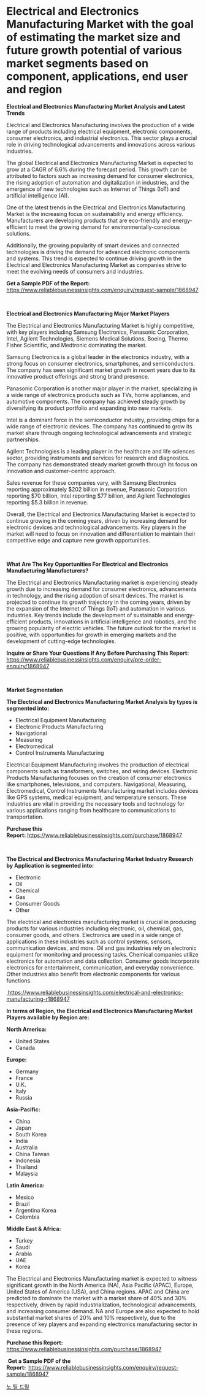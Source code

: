 <p><h1>Electrical and Electronics Manufacturing Market with the goal of estimating the market size and future growth potential of various market segments based on component, applications, end user and region</h1></p><p><strong>Electrical and Electronics Manufacturing Market Analysis and Latest Trends</strong></p>
<p><p>Electrical and Electronics Manufacturing involves the production of a wide range of products including electrical equipment, electronic components, consumer electronics, and industrial electronics. This sector plays a crucial role in driving technological advancements and innovations across various industries.</p><p>The global Electrical and Electronics Manufacturing Market is expected to grow at a CAGR of 6.6% during the forecast period. This growth can be attributed to factors such as increasing demand for consumer electronics, the rising adoption of automation and digitalization in industries, and the emergence of new technologies such as Internet of Things (IoT) and artificial intelligence (AI).</p><p>One of the latest trends in the Electrical and Electronics Manufacturing Market is the increasing focus on sustainability and energy efficiency. Manufacturers are developing products that are eco-friendly and energy-efficient to meet the growing demand for environmentally-conscious solutions.</p><p>Additionally, the growing popularity of smart devices and connected technologies is driving the demand for advanced electronic components and systems. This trend is expected to continue driving growth in the Electrical and Electronics Manufacturing Market as companies strive to meet the evolving needs of consumers and industries.</p></p>
<p><strong>Get a Sample PDF of the Report:&nbsp;</strong> <a href="https://www.reliablebusinessinsights.com/enquiry/request-sample/1868947">https://www.reliablebusinessinsights.com/enquiry/request-sample/1868947</a></p>
<p>&nbsp;</p>
<p><strong>Electrical and Electronics Manufacturing Major Market Players</strong></p>
<p><p>The Electrical and Electronics Manufacturing Market is highly competitive, with key players including Samsung Electronics, Panasonic Corporation, Intel, Agilent Technologies, Siemens Medical Solutions, Boeing, Thermo Fisher Scientific, and Medtronic dominating the market.</p><p>Samsung Electronics is a global leader in the electronics industry, with a strong focus on consumer electronics, smartphones, and semiconductors. The company has seen significant market growth in recent years due to its innovative product offerings and strong brand presence.</p><p>Panasonic Corporation is another major player in the market, specializing in a wide range of electronics products such as TVs, home appliances, and automotive components. The company has achieved steady growth by diversifying its product portfolio and expanding into new markets.</p><p>Intel is a dominant force in the semiconductor industry, providing chips for a wide range of electronic devices. The company has continued to grow its market share through ongoing technological advancements and strategic partnerships.</p><p>Agilent Technologies is a leading player in the healthcare and life sciences sector, providing instruments and services for research and diagnostics. The company has demonstrated steady market growth through its focus on innovation and customer-centric approach.</p><p>Sales revenue for these companies vary, with Samsung Electronics reporting approximately $202 billion in revenue, Panasonic Corporation reporting $70 billion, Intel reporting $77 billion, and Agilent Technologies reporting $5.3 billion in revenue.</p><p>Overall, the Electrical and Electronics Manufacturing Market is expected to continue growing in the coming years, driven by increasing demand for electronic devices and technological advancements. Key players in the market will need to focus on innovation and differentiation to maintain their competitive edge and capture new growth opportunities.</p></p>
<p>&nbsp;</p>
<p><strong>What Are The Key Opportunities For Electrical and Electronics Manufacturing Manufacturers?</strong></p>
<p><p>The Electrical and Electronics Manufacturing market is experiencing steady growth due to increasing demand for consumer electronics, advancements in technology, and the rising adoption of smart devices. The market is projected to continue its growth trajectory in the coming years, driven by the expansion of the Internet of Things (IoT) and automation in various industries. Key trends include the development of sustainable and energy-efficient products, innovations in artificial intelligence and robotics, and the growing popularity of electric vehicles. The future outlook for the market is positive, with opportunities for growth in emerging markets and the development of cutting-edge technologies.</p></p>
<p><strong>Inquire or Share Your Questions If Any Before Purchasing This Report:</strong> <a href="https://www.reliablebusinessinsights.com/enquiry/pre-order-enquiry/1868947">https://www.reliablebusinessinsights.com/enquiry/pre-order-enquiry/1868947</a></p>
<p>&nbsp;</p>
<p><strong>Market Segmentation</strong></p>
<p><strong>The Electrical and Electronics Manufacturing Market Analysis by types is segmented into:</strong></p>
<p><ul><li>Electrical Equipment Manufacturing</li><li>Electronic Products Manufacturing</li><li>Navigational</li><li>Measuring</li><li>Electromedical</li><li>Control Instruments Manufacturing</li></ul></p>
<p><p>Electrical Equipment Manufacturing involves the production of electrical components such as transformers, switches, and wiring devices. Electronic Products Manufacturing focuses on the creation of consumer electronics like smartphones, televisions, and computers. Navigational, Measuring, Electromedical, Control Instruments Manufacturing market includes devices like GPS systems, medical equipment, and temperature sensors. These industries are vital in providing the necessary tools and technology for various applications ranging from healthcare to communications to transportation.</p></p>
<p><strong>Purchase this Report:&nbsp;</strong><a href="https://www.reliablebusinessinsights.com/purchase/1868947">https://www.reliablebusinessinsights.com/purchase/1868947</a></p>
<p>&nbsp;</p>
<p><strong>The Electrical and Electronics Manufacturing Market Industry Research by Application is segmented into:</strong></p>
<p><ul><li>Electronic</li><li>Oil</li><li>Chemical</li><li>Gas</li><li>Consumer Goods</li><li>Other</li></ul></p>
<p><p>The electrical and electronics manufacturing market is crucial in producing products for various industries including electronic, oil, chemical, gas, consumer goods, and others. Electronics are used in a wide range of applications in these industries such as control systems, sensors, communication devices, and more. Oil and gas industries rely on electronic equipment for monitoring and processing tasks. Chemical companies utilize electronics for automation and data collection. Consumer goods incorporate electronics for entertainment, communication, and everyday convenience. Other industries also benefit from electronic components for various functions.</p></p>
<p><a href="https://www.reliablebusinessinsights.com/electrical-and-electronics-manufacturing-r1868947">&nbsp;https://www.reliablebusinessinsights.com/electrical-and-electronics-manufacturing-r1868947</a></p>
<p><strong>In terms of Region, the Electrical and Electronics Manufacturing Market Players available by Region are:</strong></p>
<p>
    <p> <strong> North America: </strong>
        <ul>
            <li>United States</li>
            <li>Canada</li>
        </ul>
        </p> 
    <p> <strong> Europe: </strong>
        <ul>
            <li>Germany</li>
            <li>France</li>
            <li>U.K.</li>
            <li>Italy</li>
            <li>Russia</li>
        </ul>
        </p> 
    <p> <strong> Asia-Pacific: </strong>
        <ul>
            <li>China</li>
            <li>Japan</li>
            <li>South Korea</li>
            <li>India</li>
            <li>Australia</li>
            <li>China Taiwan</li>
            <li>Indonesia</li>
            <li>Thailand</li>
            <li>Malaysia</li>
        </ul>
        </p> 
    <p> <strong> Latin America: </strong>
        <ul>
            <li>Mexico</li>
            <li>Brazil</li>
            <li>Argentina Korea</li>
            <li>Colombia</li>
        </ul>
        </p> 
    <p> <strong> Middle East & Africa: </strong>
        <ul>
            <li>Turkey</li>
            <li>Saudi</li>
            <li>Arabia</li>
            <li>UAE</li>
            <li>Korea</li>
        </ul>
    </p>
    </p>
<p><p>The Electrical and Electronics Manufacturing market is expected to witness significant growth in the North America (NA), Asia Pacific (APAC), Europe, United States of America (USA), and China regions. APAC and China are predicted to dominate the market with a market share of 40% and 30% respectively, driven by rapid industrialization, technological advancements, and increasing consumer demand. NA and Europe are also expected to hold substantial market shares of 20% and 10% respectively, due to the presence of key players and expanding electronics manufacturing sector in these regions.</p></p>
<p><strong>Purchase this Report: </strong><a href="https://www.reliablebusinessinsights.com/purchase/1868947">https://www.reliablebusinessinsights.com/purchase/1868947</a></p>
<p>&nbsp;<strong>Get a Sample PDF of the Report:&nbsp;&nbsp;</strong><a href="https://www.reliablebusinessinsights.com/enquiry/request-sample/1868947">https://www.reliablebusinessinsights.com/enquiry/request-sample/1868947</a></p>
<p><strong></strong></p>
<p><p><a href="https://github.com/hzumrdvas204296/Market-Research-Report-List-3/blob/main/741085644442.md">노 틸 드릴</a></p></p>
